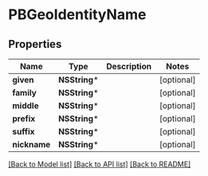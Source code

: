 # PBGeoIdentityName

## Properties
Name | Type | Description | Notes
------------ | ------------- | ------------- | -------------
**given** | **NSString*** |  | [optional] 
**family** | **NSString*** |  | [optional] 
**middle** | **NSString*** |  | [optional] 
**prefix** | **NSString*** |  | [optional] 
**suffix** | **NSString*** |  | [optional] 
**nickname** | **NSString*** |  | [optional] 

[[Back to Model list]](../README.md#documentation-for-models) [[Back to API list]](../README.md#documentation-for-api-endpoints) [[Back to README]](../README.md)


